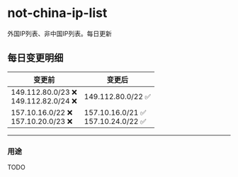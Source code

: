 # not-china-ip-list
外国IP列表、非中国IP列表。每日更新

每日变更明细
--------------------
|  变更前   | 变更后 |
|  ----  | ----  |
|  149.112.80.0/23 :x: <br> 149.112.82.0/24 :x: <br> | 149.112.80.0/22 :white_check_mark: | 
|  157.10.16.0/22 :x: <br> 157.10.20.0/23 :x: <br> | 157.10.16.0/21 :white_check_mark: <br> 157.10.24.0/22 :white_check_mark: <br>  | 

--------------------
### 用途
TODO
